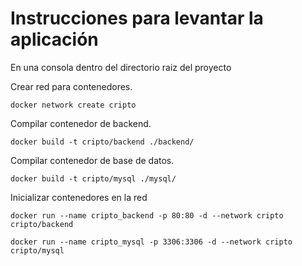 # Instrucciones para levantar la aplicación

En una consola dentro del directorio raiz del proyecto

Crear red para contenedores.
```
docker network create cripto
```

Compilar contenedor de backend.
```
docker build -t cripto/backend ./backend/
```

Compilar contenedor de base de datos.
```
docker build -t cripto/mysql ./mysql/
```

Inicializar contenedores en la red
```
docker run --name cripto_backend -p 80:80 -d --network cripto cripto/backend
```

```
docker run --name cripto_mysql -p 3306:3306 -d --network cripto cripto/mysql
```